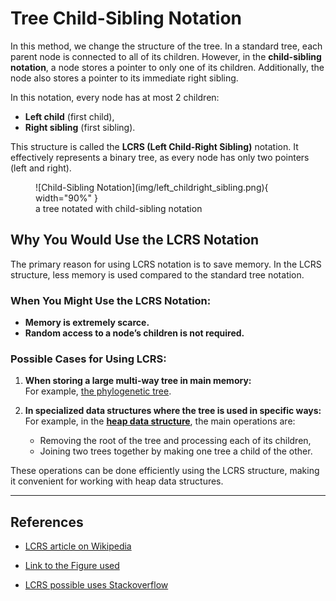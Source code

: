 # Tree Child-Sibling Notation

In this method, we change the structure of the tree. In a standard tree, each parent node is connected to all of its children. However, in the **child-sibling notation**, a node stores a pointer to only one of its children. Additionally, the node also stores a pointer to its immediate right sibling. 

In this notation, every node has at most 2 children:
- **Left child** (first child),
- **Right sibling** (first sibling).

This structure is called the **LCRS (Left Child-Right Sibling)** notation. It effectively represents a binary tree, as every node has only two pointers (left and right).

<figure markdown="span">
![Child-Sibling Notation](img/left_childright_sibling.png){ width="90%" }
<figcaption> a tree notated with child-sibling notation</figcaption>
</figure>

## Why You Would Use the LCRS Notation

The primary reason for using LCRS notation is to save memory. In the LCRS structure, less memory is used compared to the standard tree notation.

### When You Might Use the LCRS Notation:

- **Memory is extremely scarce.**
- **Random access to a node’s children is not required.**

### Possible Cases for Using LCRS:

1. **When storing a large multi-way tree in main memory:**  
   For example, [the phylogenetic tree](https://en.wikipedia.org/wiki/Phylogenetic_tree).

2. **In specialized data structures where the tree is used in specific ways:**  
   For example, in the [**heap data structure**](https://en.wikipedia.org/wiki/Heap_%28data_structure%29), the main operations are:
   
   - Removing the root of the tree and processing each of its children,
   - Joining two trees together by making one tree a child of the other.

These operations can be done efficiently using the LCRS structure, making it convenient for working with heap data structures.

---

## References

- [LCRS article on Wikipedia](https://en.wikipedia.org/wiki/Left-child_right-sibling_binary_tree8)

- [Link to the Figure used](https://contribute.geeksforgeeks.org/wp-content/uploads/new.jpeg)

- [LCRS possible uses Stackoverflow](https://stackoverflow.com/questions/14015525/what-is-the-left-child-right-sibling-representation-of-a-tree-why-would-you-us)